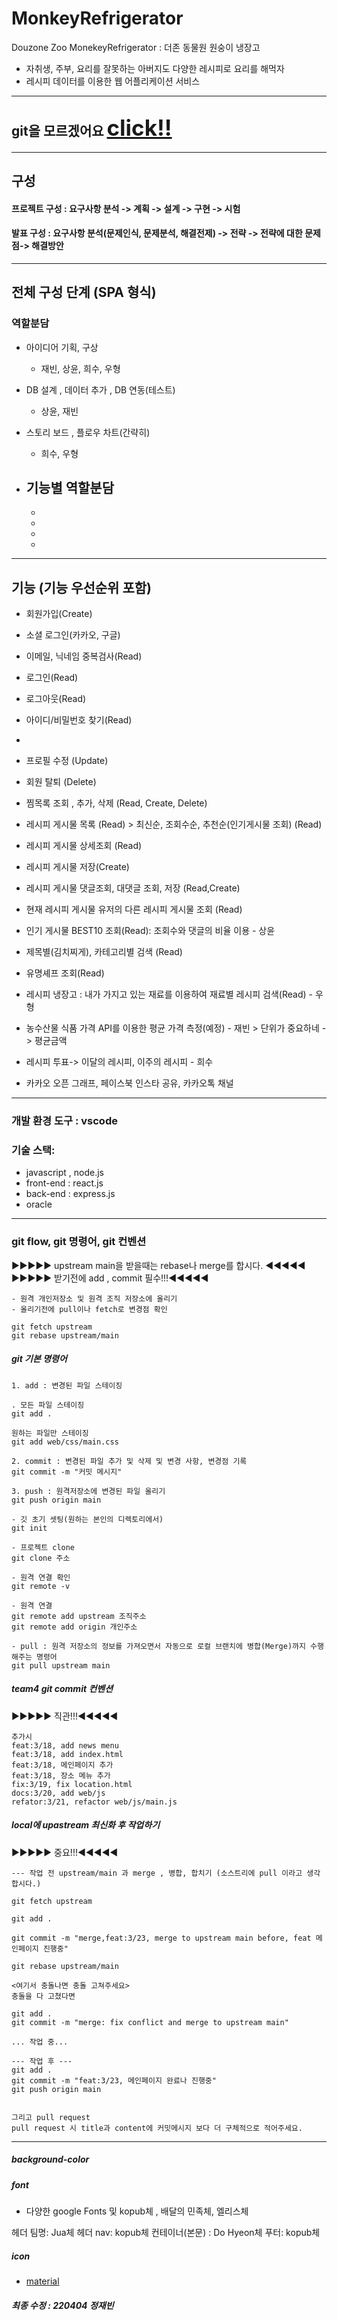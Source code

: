 # MonkeyRefrigerator
Douzone Zoo MonekeyRefrigerator : 더존 동물원 원숭이 냉장고
- 자취생, 주부, 요리를 잘못하는 아버지도 다양한 레시피로 요리를 해먹자 
- 레시피 데이터를 이용한 웹 어플리케이션 서비스
--- 
## git을 모르겠어요 <a href="#git" style= " font-size:35px">click!!</a> 
--- 

## 구성
#### 프로젝트 구성 : 요구사항 분석 -> 계획 -> 설계 -> 구현 -> 시험
#### 발표 구성 : 요구사항 분석(문제인식, 문제분석, 해결전제) -> 전략 -> 전략에 대한 문제점-> 해결방안

---

## 전체 구성 단계 (SPA 형식)

### 역할분담

- 아이디어 기획, 구상
  - 재빈, 상윤, 희수, 우형 
- DB 설계 , 데이터 추가 , DB 연동(테스트) 
  - 상윤, 재빈
- 스토리 보드 , 플로우 차트(간략히)
  - 희수, 우형

- 기능별 역할분담
  -
  -
  -
  -
  -
  
---

## 기능 (기능 우선순위 포함)
- 회원가입(Create)
- 소셜 로그인(카카오, 구글)
- 이메일, 닉네임 중복검사(Read)
- 로그인(Read)
- 로그아웃(Read)
- 아이디/비밀번호 찾기(Read)
- 
- 프로필 수정 (Update)
- 회원 탈퇴 (Delete)
- 찜목록 조회 , 추가, 삭제 (Read, Create, Delete)

- 레시피 게시물 목록 (Read) > 최신순, 조회수순, 추천순(인기게시물 조회) (Read)
- 레시피 게시물 상세조회 (Read)
- 레시피 게시물 저장(Create) 
- 레시피 게시물 댓글조회, 대댓글 조회, 저장 (Read,Create)
- 현재 레시피 게시물 유저의 다른 레시피 게시물 조회 (Read)
 
- 인기 게시물 BEST10 조회(Read): 조회수와 댓글의 비율 이용 - 상윤
- 제목별(김치찌게), 카테고리별 검색 (Read)   
- 유명셰프 조회(Read)

- 레시피 냉장고 : 내가 가지고 있는 재료를 이용하여 재료별 레시피 검색(Read) - 우형
- 농수산물 식품 가격 API를 이용한 평균 가격 측정(예정) - 재빈 > 단위가 중요하네 -> 평균금액 
- 레시피 투표-> 이달의 레시피, 이주의 레시피 - 희수
- 카카오 오픈 그래프, 페이스북 인스타 공유, 카카오톡 채널 
 
---

### 개발 환경 도구 : vscode

### 기술 스택:
- javascript , node.js
- front-end : react.js 
- back-end : express.js
- oracle

---

### git flow, git 명령어, git 컨벤션 

<a id="git"></a>

▶▶▶▶▶ upstream main을 받을때는 rebase나 merge를 합시다. ◀◀◀◀◀ <br>
▶▶▶▶▶ 받기전에  add , commit 필수!!!◀◀◀◀◀

```
- 원격 개인저장소 및 원격 조직 저장소에 올리기
- 올리기전에 pull이나 fetch로 변경점 확인

git fetch upstream
git rebase upstream/main
```

##### git 기본 명령어

```
1. add : 변경된 파일 스테이징

. 모든 파일 스테이징
git add .

원하는 파일만 스테이징
git add web/css/main.css

2. commit : 변경된 파일 추가 및 삭제 및 변경 사항, 변경점 기록 
git commit -m "커밋 메시지"

3. push : 원격저장소에 변경된 파일 올리기
git push origin main
```

```
- 깃 초기 셋팅(원하는 본인의 디렉토리에서)
git init

- 프로젝트 clone
git clone 주소

- 원격 연결 확인
git remote -v

- 원격 연결
git remote add upstream 조직주소
git remote add origin 개인주소

- pull : 원격 저장소의 정보를 가져오면서 자동으로 로컬 브랜치에 병합(Merge)까지 수행해주는 명령어 
git pull upstream main

```

##### team4 git commit 컨벤션 
▶▶▶▶▶ 직관!!!◀◀◀◀◀
```
추가시
feat:3/18, add news menu 
feat:3/18, add index.html  
feat:3/18, 메인페이지 추가
feat:3/18, 장소 메뉴 추가
fix:3/19, fix location.html
docs:3/20, add web/js
refator:3/21, refactor web/js/main.js
```

##### local에 upastream 최신화 후 작업하기 
▶▶▶▶▶ 중요!!!◀◀◀◀◀

```
--- 작업 전 upstream/main 과 merge , 병합, 합치기 (소스트리에 pull 이라고 생각합시다.)

git fetch upstream

git add .

git commit -m "merge,feat:3/23, merge to upstream main before, feat 메인페이지 진행중"

git rebase upstream/main

<여기서 충돌나면 충돌 고쳐주세요>
충돌을 다 고쳤다면

git add .
git commit -m "merge: fix conflict and merge to upstream main"

... 작업 중...

--- 작업 후 ---
git add . 
git commit -m "feat:3/23, 메인페이지 완료나 진행중"
git push origin main


그리고 pull request
pull request 시 title과 content에 커밋메시지 보다 더 구체적으로 적어주세요.
```

---

##### background-color
##### font
- 다양한 google Fonts 및 kopub체 , 배달의 민족체, 엘리스체

헤더 팀명: Jua체 
헤더 nav: kopub체
컨테이너(본문) : Do Hyeon체
푸터: kopub체
##### icon
- [material](https://material.io/search.html?q=filled)

##### 최종 수정 : 220404 정재빈 

